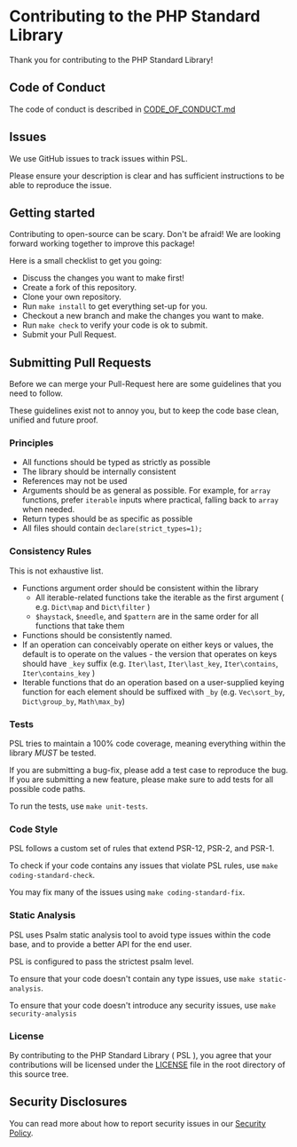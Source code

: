 # Contributing to the PHP Standard Library

Thank you for contributing to the PHP Standard Library!

## Code of Conduct

The code of conduct is described in [CODE_OF_CONDUCT.md](./CODE_OF_CONDUCT.md)

## Issues

We use GitHub issues to track issues within PSL.

Please ensure your description is clear and has sufficient instructions to be able to reproduce the issue.

## Getting started

Contributing to open-source can be scary. Don't be afraid!
We are looking forward working together to improve this package!

Here is a small checklist to get you going:

- Discuss the changes you want to make first!
- Create a fork of this repository.
- Clone your own repository.
- Run `make install` to get everything set-up for you.
- Checkout a new branch and make the changes you want to make. 
- Run `make check` to verify your code is ok to submit.
- Submit your Pull Request.

## Submitting Pull Requests

Before we can merge your Pull-Request here are some guidelines that you need to follow.

These guidelines exist not to annoy you, but to keep the code base clean, unified and future proof.

### Principles

- All functions should be typed as strictly as possible
- The library should be internally consistent
- References may not be used
- Arguments should be as general as possible. For example, for `array` functions, prefer `iterable` inputs where practical, falling back to `array` when needed.
- Return types should be as specific as possible
- All files should contain `declare(strict_types=1);`

### Consistency Rules

This is not exhaustive list.

- Functions argument order should be consistent within the library
  - All iterable-related functions take the iterable as the first argument ( e.g. `Dict\map` and `Dict\filter` )
  - `$haystack`, `$needle`, and `$pattern` are in the same order for all functions that take them
- Functions should be consistently named.
- If an operation can conceivably operate on either keys or values, the default is to operate on the values - the version that operates on keys should have `_key` suffix (e.g. `Iter\last`, `Iter\last_key`, `Iter\contains`, `Iter\contains_key` )
- Iterable functions that do an operation based on a user-supplied keying function for each element should be suffixed with `_by` (e.g. `Vec\sort_by`, `Dict\group_by`, `Math\max_by`)

### Tests

PSL tries to maintain a 100% code coverage, meaning everything within the library *MUST* be tested.

If you are submitting a bug-fix, please add a test case to reproduce the bug.
If you are submitting a new feature, please make sure to add tests for all possible code paths.

To run the tests, use `make unit-tests`.

### Code Style

PSL follows a custom set of rules that extend PSR-12, PSR-2, and PSR-1.

To check if your code contains any issues that violate PSL rules, use `make coding-standard-check`.

You may fix many of the issues using `make coding-standard-fix`.

### Static Analysis

PSL uses Psalm static analysis tool to avoid type issues within the code base, and to provide a better API
for the end user.

PSL is configured to pass the strictest psalm level.

To ensure that your code doesn't contain any type issues, use `make static-analysis`.

To ensure that your code doesn't introduce any security issues, use `make security-analysis`

### License

By contributing to the PHP Standard Library ( PSL ), you agree that your contributions will be licensed under the [LICENSE](./LICENSE) file in the root directory of this source tree.

## Security Disclosures

You can read more about how to report security issues in our [Security Policy](./SECURITY.md).
